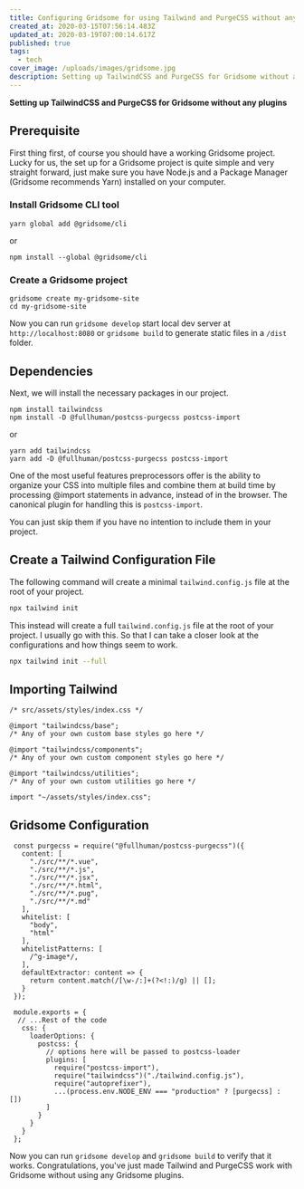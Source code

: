 ```yaml
---
title: Configuring Gridsome for using Tailwind and PurgeCSS without any Plugins
created_at: 2020-03-15T07:56:14.483Z
updated_at: 2020-03-19T07:00:14.617Z
published: true
tags:
  - tech
cover_image: /uploads/images/gridsome.jpg
description: Setting up TailwindCSS and PurgeCSS for Gridsome without any plugins
---
```

**Setting up TailwindCSS and PurgeCSS for Gridsome without any plugins**

## Prerequisite

First thing first, of course you should have a working Gridsome project.
Lucky for us, the set up for a Gridsome project is quite simple and very straight forward, just make sure you have Node.js and a Package Manager (Gridsome recommends Yarn) installed on your computer.

### Install Gridsome CLI tool

 ```bash{codeTitle: "<strong>Yarn</strong>"}
yarn global add @gridsome/cli
```

or

```bash{codeTitle: "<strong>npm</strong>"}
npm install --global @gridsome/cli
```

### Create a Gridsome project

```bash{codeTitle: "Kickstarting a new project"}
gridsome create my-gridsome-site
cd my-gridsome-site
```

Now you can run `gridsome develop` start local dev server at `http://localhost:8080` or `gridsome build` to generate static files in a `/dist` folder.

## Dependencies

Next, we will install the necessary packages in our project.

```bash{codeTitle: "<strong>npm</strong>"}
npm install tailwindcss
npm install -D @fullhuman/postcss-purgecss postcss-import
```

or

```bash{codeTitle: "<strong>Yarn</strong>"}
yarn add tailwindcss
yarn add -D @fullhuman/postcss-purgecss postcss-import
```

One of the most useful features preprocessors offer is the ability to organize your CSS into multiple files and combine them at build time by processing @import statements in advance, instead of in the browser. The canonical plugin for handling this is `postcss-import`.

You can just skip them if you have no intention to include them in your project.

## Create a Tailwind Configuration File

The following command will create a minimal `tailwind.config.js` file at the root of your project.

```bash
npx tailwind init
```

This instead will create a full `tailwind.config.js` file at the root of your project. I usually go with this. So that I can take a closer look at the configurations and how things seem to work.

```bash
npx tailwind init --full
```

## Importing Tailwind

 ```css{codeTitle: "In <strong>src/assets/styles/index.css</strong>"}
/* src/assets/styles/index.css */

@import "tailwindcss/base";
/* Any of your own custom base styles go here */

@import "tailwindcss/components";
/* Any of your own custom component styles go here */

@import "tailwindcss/utilities";
/* Any of your own custom utilities go here */
```

```js{codeTitle: "In <strong>src/main.js</strong>"}
import "~/assets/styles/index.css";
```

## Gridsome Configuration

```js{codeTitle: "In <strong>gridsome.config.js</strong>"}
 const purgecss = require("@fullhuman/postcss-purgecss")({
   content: [
     "./src/**/*.vue",
     "./src/**/*.js",
     "./src/**/*.jsx",
     "./src/**/*.html",
     "./src/**/*.pug",
     "./src/**/*.md"
   ],
   whitelist: [
     "body",
     "html"
   ],
   whitelistPatterns: [
     /^g-image*/,
   ],
   defaultExtractor: content => {
     return content.match(/[\w-/:]+(?<!:)/g) || [];
   }
 });
 
 module.exports = {
  // ...Rest of the code
   css: {
     loaderOptions: {
       postcss: {
         // options here will be passed to postcss-loader
         plugins: [
           require("postcss-import"),
           require("tailwindcss")("./tailwind.config.js"),
           require("autoprefixer"),
           ...(process.env.NODE_ENV === "production" ? [purgecss] : [])
         ]
       }
     }
   }
 };
 ```

Now you can run `gridsome develop` and `gridsome build` to verify that it works.
Congratulations, you've just made Tailwind and PurgeCSS work with Gridsome without using any Gridsome plugins.
